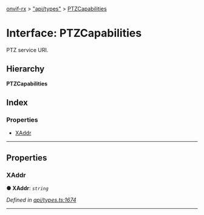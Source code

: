 [onvif-rx](../README.md) > ["api/types"](../modules/_api_types_.md) > [PTZCapabilities](../interfaces/_api_types_.ptzcapabilities.md)

# Interface: PTZCapabilities

PTZ service URI.

## Hierarchy

**PTZCapabilities**

## Index

### Properties

* [XAddr](_api_types_.ptzcapabilities.md#xaddr)

---

## Properties

<a id="xaddr"></a>

###  XAddr

**● XAddr**: *`string`*

*Defined in [api/types.ts:1674](https://github.com/patrickmichalina/onvif-rx/blob/d62cee9/src/api/types.ts#L1674)*

___

